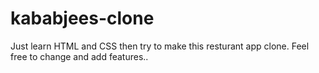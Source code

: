 # kababjees-clone
Just learn HTML and CSS then try to make this resturant app clone.
Feel free to change and add features..
